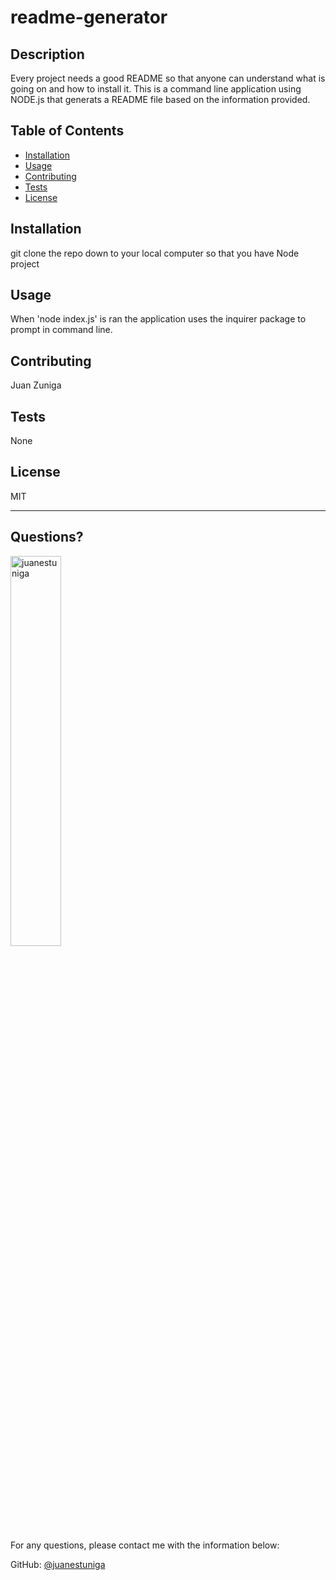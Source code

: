 # readme-generator
  
  ## Description 
  
  
   Every project needs a good README so that anyone can understand what is going on and how to install it. This is a command line application using NODE.js that generats a README file based on the information provided.
  ## Table of Contents
  * [Installation](#installation)
  * [Usage](#usage)
  * [Contributing](#contributing)
  * [Tests](#tests)
  * [License](#license)
  
  ## Installation
  
  
  git clone the repo down to your local computer so that you have Node project
  
  ## Usage 
  
  
   When 'node index.js' is ran the application uses the inquirer package to prompt in command line. 
  
  ## Contributing
  
  
  Juan Zuniga
  
  ## Tests
  
  
  None
  
  ## License
  
  MIT
  
  ---
  
  ## Questions?
  <img src="https://avatars.githubusercontent.com/u/98054751?v=4" alt="juanestuniga" width="40%" />
  
  For any questions, please contact me with the information below:
 
  GitHub: [@juanestuniga](https://api.github.com/users/juanestuniga)
